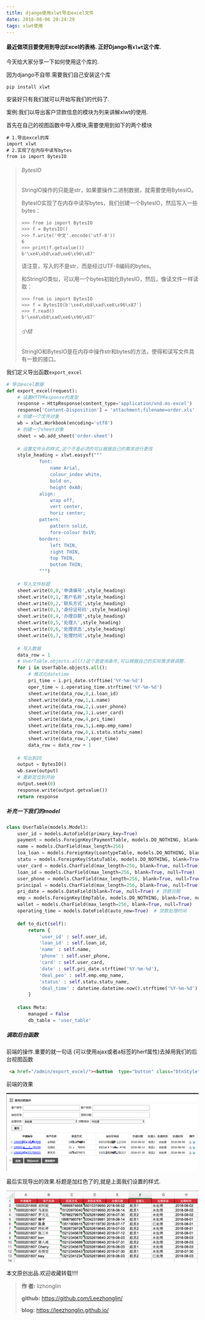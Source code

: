 ```yaml
---
title: django使用xlwt导出excel文件
date: 2018-08-06 20:24:29
tags: xlwt使用
---
```


#### 最近做项目要使用到导出Excel的表格. 正好Django有`xlwt`这个库.

今天给大家分享一下如何使用这个库的.

因为django不自带.需要我们自己安装这个库

```python
pip install xlwt
```

安装好只有我们就可以开始写我们的代码了.

案例:我们以导出客户贷款信息的模块为列来讲解xlwt的使用.

首先在自己的视图函数中导入模块,需要使用到如下的两个模块

```
# 1.导出excel的库
import xlwt
# 2.实现了在内存中读写bytes
from io import BytesIO
```

>###### BytesIO
>
>StringIO操作的只能是str，如果要操作二进制数据，就需要使用BytesIO。
>
>BytesIO实现了在内存中读写bytes，我们创建一个BytesIO，然后写入一些bytes：
>
>```
>>>> from io import BytesIO
>>>> f = BytesIO()
>>>> f.write('中文'.encode('utf-8'))
>6
>>>> print(f.getvalue())
>b'\xe4\xb8\xad\xe6\x96\x87'
>```
>
>请注意，写入的不是str，而是经过UTF-8编码的bytes。
>
>和StringIO类似，可以用一个bytes初始化BytesIO，然后，像读文件一样读取：
>
>```
>>>> from io import BytesIO
>>>> f = BytesIO(b'\xe4\xb8\xad\xe6\x96\x87')
>>>> f.read()
>b'\xe4\xb8\xad\xe6\x96\x87'
>```
>
>###### 小结
>
>StringIO和BytesIO是在内存中操作str和bytes的方法，使得和读写文件具有一致的接口。

我们定义导出函数`export_excel`

```python
# 导出excel数据
def export_excel(request):
    # 设置HTTPResponse的类型
    response = HttpResponse(content_type='application/vnd.ms-excel')
    response['Content-Disposition'] = 'attachment;filename=order.xls'
    # 创建一个文件对象
    wb = xlwt.Workbook(encoding='utf8')
    # 创建一个sheet对象
    sheet = wb.add_sheet('order-sheet')
    
	# 设置文件头的样式,这个不是必须的可以根据自己的需求进行更改
    style_heading = xlwt.easyxf("""
            font:
                name Arial,
                colour_index white,
                bold on,
                height 0xA0;
            align:
                wrap off,
                vert center,
                horiz center;
            pattern:
                pattern solid,
                fore-colour 0x19;
            borders:
                left THIN,
                right THIN,
                top THIN,
                bottom THIN;
            """)
    
    # 写入文件标题
    sheet.write(0,0,'申请编号',style_heading)
    sheet.write(0,1,'客户名称',style_heading)
    sheet.write(0,2,'联系方式',style_heading)
    sheet.write(0,3,'身份证号码',style_heading)
    sheet.write(0,4,'办理日期',style_heading)
    sheet.write(0,5,'处理人',style_heading)
    sheet.write(0,6,'处理状态',style_heading)
    sheet.write(0,7,'处理时间',style_heading)

    # 写入数据
    data_row = 1
    # UserTable.objects.all()这个是查询条件,可以根据自己的实际需求做调整.
    for i in UserTable.objects.all():
     	# 格式化datetime
        pri_time = i.pri_date.strftime('%Y-%m-%d')
        oper_time = i.operating_time.strftime('%Y-%m-%d')
        sheet.write(data_row,0,i.loan_id)
        sheet.write(data_row,1,i.name)
        sheet.write(data_row,2,i.user_phone)
        sheet.write(data_row,3,i.user_card)
        sheet.write(data_row,4,pri_time)
        sheet.write(data_row,5,i.emp.emp_name)
        sheet.write(data_row,6,i.statu.statu_name)
        sheet.write(data_row,7,oper_time)
        data_row = data_row + 1

    # 写出到IO
    output = BytesIO()
    wb.save(output)
    # 重新定位到开始
    output.seek(0)
    response.write(output.getvalue())
    return response
```

##### 补充一下我们的model

```python
class UserTable(models.Model):
    user_id = models.AutoField(primary_key=True)
    payment = models.ForeignKey(PaymentTable, models.DO_NOTHING, blank=True, null=True)
    name = models.CharField(max_length=256)
    loa_loan = models.ForeignKey(LoantypeTable, models.DO_NOTHING, blank=True, null=True)
    statu = models.ForeignKey(StatuTable, models.DO_NOTHING, blank=True, null=True)
    user_card = models.CharField(max_length=256, blank=True, null=True)
    loan_id = models.CharField(max_length=256, blank=True, null=True)
    user_phone = models.CharField(max_length=256, blank=True, null=True) 
    principal = models.CharField(max_length=256, blank=True, null=True)  # 逾期金额
    pri_date = models.DateField(blank=True, null=True) # 贷款日期
    emp = models.ForeignKey(EmpTable, models.DO_NOTHING, blank=True, null=True) # 贷款处理人
    wallet = models.CharField(max_length=256, blank=True, null=True) 
    operating_time = models.DateField(auto_now=True)  # 贷款处理时间

    def to_dict(self):
        return {
            'user_id' : self.user_id,
            'loan_id' : self.loan_id,
            'name' : self.name,
            'phone' : self.user_phone,
            'card' : self.user_card,
            'date' : self.pri_date.strftime('%Y-%m-%d'),
            'deal_peo' : self.emp.emp_name,
            'status' : self.statu.statu_name,
            'deal_time' : datetime.datetime.now().strftime('%Y-%m-%d')
        }

    class Meta:
        managed = False
        db_table = 'user_table'
```

##### 调取后台函数

前端的操作.重要的就一句话 (可以使用ajax或者a标签的herf属性)去掉用我们的后台视图函数

```html
 <a href="/admin/export_excel/"><button  type="button" class="btnStyle" >导出excel</button></a>
```

前端的效果

![ai](django使用xlwt导出excel文件/daik.png)

最后实现导出的效果.标题是加红色了的,就是上面我们设置的样式.

![](django使用xlwt导出excel文件/jk.png)

本文原创出品.欢迎收藏转载!!!!

>**作 者:** lizhonglin
>
>**github:** <https://github.com/Leezhonglin/>
>
>**blog:** <https://leezhonglin.github.io/>



